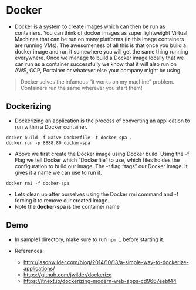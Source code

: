 # Docker
- Docker is a system to create images which can then be run as containers. You can think of docker images as super lightweight Virtual Machines that can be run on many platforms (in this image containers are running VMs). The awesomeness of all this is that once you build a docker image and run it somewhere you will get the same thing running everywhere. Once we manage to build a Docker image locally that we can run as a container successfully we know that it will also run on AWS, GCP, Portainer or whatever else your company might be using.

>Docker solves the infamous “it works on my machine” problem. Containers run the same wherever you start them!

## Dockerizing
- Dockerizing an application is the process of converting an application to run within a Docker container.

```
docker build -f Naive-Dockerfile -t docker-spa .
docker run -p 8888:80 docker-spa
```
- Above we first create the Docker image using Docker build. Using the -f Flag we tell Docker which “Dockerfile” to use, which files holdes the configuration to build our image. The -t flag “tags” our Docker image. It gives it a name we can use to run it.

```
docker rmi -f docker-spa
```
- Lets clean up after ourselves using the Docker rmi command and -f forcing it to remove our created image.
- Note the **docker-spa** is the container name

## Demo
- In sample1 directory, make sure to run ```npm i``` before starting it.

- References:
    - http://jasonwilder.com/blog/2014/10/13/a-simple-way-to-dockerize-applications/
    - https://github.com/jwilder/dockerize
    - https://itnext.io/dockerizing-modern-web-apps-cd9667eebf44